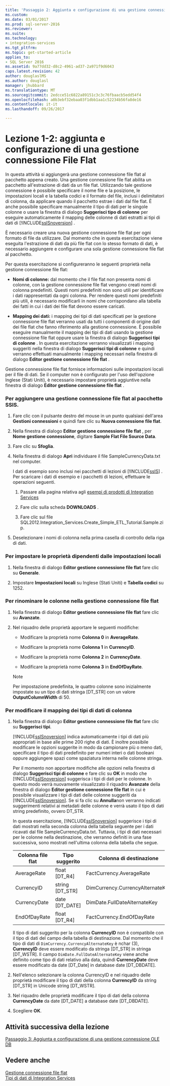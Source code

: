 ```yaml
---
title: 'Passaggio 2: Aggiunta e configurazione di una gestione connessione File Flat | Documenti Microsoft'
ms.custom: 
ms.date: 03/01/2017
ms.prod: sql-server-2016
ms.reviewer: 
ms.suite: 
ms.technology:
- integration-services
ms.tgt_pltfrm: 
ms.topic: get-started-article
applies_to:
- SQL Server 2016
ms.assetid: 9a77dd32-d8c2-4961-ad37-2a971f9d6043
caps.latest.revision: 42
author: douglaslMS
ms.author: douglasl
manager: jhubbard
ms.translationtype: MT
ms.sourcegitcommit: 2edcce51c6822a89151c3c3c76fbaacb5edd54f4
ms.openlocfilehash: a0b3ebf32ebaa03f1dbb1aa1c52234b56fa8de16
ms.contentlocale: it-it
ms.lasthandoff: 09/26/2017

---
```

# <a name="lesson-1-2---adding-and-configuring-a-flat-file-connection-manager"></a>Lezione 1-2: aggiunta e configurazione di una gestione connessione File Flat
In questa attività si aggiungerà una gestione connessione file flat al pacchetto appena creato. Una gestione connessione file flat abilita un pacchetto all'estrazione di dati da un file flat. Utilizzando tale gestione connessione è possibile specificare il nome file e la posizione, le impostazioni locali e la tabella codici e il formato del file, inclusi i delimitatori di colonna, da applicare quando il pacchetto estrae i dati dal file flat. È anche possibile specificare manualmente il tipo di dati per le singole colonne o usare la finestra di dialogo **Suggerisci tipo di colonne** per eseguire automaticamente il mapping delle colonne di dati estratti ai tipi di dati di [!INCLUDE[ssISnoversion](../includes/ssisnoversion-md.md)] .  
  
È necessario creare una nuova gestione connessione file flat per ogni formato di file da utilizzare. Dal momento che in questa esercitazione viene eseguita l'estrazione di dati da più file flat con lo stesso formato di dati, è necessario aggiungere e configurare una sola gestione connessione file flat al pacchetto.  
  
Per questa esercitazione si configureranno le seguenti proprietà nella gestione connessione file flat:  
  
-   **Nomi di colonne:** dal momento che il file flat non presenta nomi di colonne, con la gestione connessione file flat vengono creati nomi di colonna predefiniti. Questi nomi predefiniti non sono utili per identificare i dati rappresentati da ogni colonna. Per rendere questi nomi predefiniti più utili, è necessario modificarli in nomi che corrispondano alla tabella dei fatti in cui i dati dei file flat devono essere caricati.  
  
-   **Mapping dei dati:** i mapping dei tipi di dati specificati per la gestione connessione file flat verranno usati da tutti i componenti di origine dati dei file flat che fanno riferimento alla gestione connessione. È possibile eseguire manualmente il mapping dei tipi di dati usando la gestione connessione file flat oppure usare la finestra di dialogo **Suggerisci tipi di colonne** . In questa esercitazione verranno visualizzati i mapping suggeriti nella finestra di dialogo **Suggerisci tipi di colonne** e quindi verranno effettuati manualmente i mapping necessari nella finestra di dialogo **Editor gestione connessione file flat** .  
  
Gestione connessione file flat fornisce informazioni sulle impostazioni locali per il file di dati. Se il computer non è configurato per l'uso dell'opzione Inglese (Stati Uniti), è necessario impostare proprietà aggiuntive nella finestra di dialogo **Editor gestione connessione file flat** .  
  
### <a name="to-add-a-flat-file-connection-manager-to-the-ssis-package"></a>Per aggiungere una gestione connessione file flat al pacchetto SSIS.  
  
1.  Fare clic con il pulsante destro del mouse in un punto qualsiasi dell'area **Gestioni connessioni** e quindi fare clic su **Nuova connessione file flat**.  
  
2.  Nella finestra di dialogo **Editor gestione connessione file flat** , per **Nome gestione connessione**, digitare **Sample Flat File Source Data**.  
  
3.  Fare clic su **Sfoglia**.  
  
4.  Nella finestra di dialogo **Apri** individuare il file SampleCurrencyData.txt nel computer.  
  
    I dati di esempio sono inclusi nei pacchetti di lezioni di [!INCLUDE[ssIS](../includes/ssis-md.md)] . Per scaricare i dati di esempio e i pacchetti di lezioni, effettuare le operazioni seguenti.  
  
    1.  Passare alla pagina relativa agli [esempi di prodotti di Integration Services](http://go.microsoft.com/fwlink/?LinkId=275027)  
  
    2.  Fare clic sulla scheda **DOWNLOADS** .  
  
    3.  Fare clic sul file SQL2012.Integration_Services.Create_Simple_ETL_Tutorial.Sample.zip.  
  
5.  Deselezionare i nomi di colonna nella prima casella di controllo della riga di dati.  
  
### <a name="to-set-locale-sensitive-properties"></a>Per impostare le proprietà dipendenti dalle impostazioni locali  
  
1.  Nella finestra di dialogo **Editor gestione connessione file flat** fare clic su **Generale**.  
  
2.  Impostare **Impostazioni locali** su Inglese (Stati Uniti) e **Tabella codici** su 1252.  
  
### <a name="to-rename-columns-in-the-flat-file-connection-manager"></a>Per rinominare le colonne nella gestione connessione file flat  
  
1.  Nella finestra di dialogo **Editor gestione connessione file flat** fare clic su **Avanzate**.  
  
2.  Nel riquadro delle proprietà apportare le seguenti modifiche:  
  
    -   Modificare la proprietà nome **Colonna 0** in **AverageRate**.  
  
    -   Modificare la proprietà nome **Colonna 1** in **CurrencyID**.  
  
    -   Modificare la proprietà nome **Colonna 2** in **CurrencyDate**.  
  
    -   Modificare la proprietà nome **Colonna 3** in **EndOfDayRate**.  
  
    > [!NOTE]  
    > Per impostazione predefinita, le quattro colonne sono inizialmente impostate su un tipo di dati stringa [DT_STR] con un valore **OutputColumnWidth** di 50.  
  
### <a name="to-remap-column-data-types"></a>Per modificare il mapping dei tipi di dati di colonna  
  
1.  Nella finestra di dialogo **Editor gestione connessione file flat** fare clic su **Suggerisci tipi**.  
  
    [!INCLUDE[ssISnoversion](../includes/ssisnoversion-md.md)] indica automaticamente i tipi di dati più appropriati in base alle prime 200 righe di dati. È inoltre possibile modificare le opzioni suggerite in modo da campionare più o meno dati, specificare il tipo di dati predefinito per numeri interi o dati booleani oppure aggiungere spazi come spaziatura interna nelle colonne stringa.  
  
    Per il momento non apportare modifiche alle opzioni nella finestra di dialogo **Suggerisci tipi di colonne** e fare clic su **OK** in modo che [!INCLUDE[ssISnoversion](../includes/ssisnoversion-md.md)] suggerisca i tipi di dati per le colonne. In questo modo verrà nuovamente visualizzato il riquadro **Avanzate** della finestra di dialogo **Editor gestione connessione file flat** in cui è possibile visualizzare i tipi di dati delle colonne suggeriti da [!INCLUDE[ssISnoversion](../includes/ssisnoversion-md.md)]. Se si fa clic su **Annulla**non verranno indicati suggerimenti relativi ai metadati delle colonne e verrà usato il tipo di dati string predefinito, ovvero DT_STR.  
  
    In questa esercitazione, [!INCLUDE[ssISnoversion](../includes/ssisnoversion-md.md)] suggerisce i tipi di dati mostrati nella seconda colonna della tabella seguente per i dati ricavati dal file SampleCurrencyData.txt. Tuttavia, i tipi di dati necessari per le colonne nella destinazione, che verranno definiti in una fase successiva, sono mostrati nell'ultima colonna della tabella che segue.  
  
    |Colonna file flat|Tipo suggerito|Colonna di destinazione|Tipo destinazione|  
    |--------------------|------------------|----------------------|--------------------|  
    |AverageRate|float [DT_R4]|FactCurrency.AverageRate|float|  
    |CurrencyID|string [DT_STR]|DimCurrency.CurrencyAlternateKey|nchar(3)|  
    |CurrencyDate|date [DT_DATE]|DimDate.FullDateAlternateKey|data|  
    |EndOfDayRate|float [DT_R4]|FactCurrency.EndOfDayRate|float|  
  
    Il tipo di dati suggerito per la colonna **CurrencyID** non è compatibile con il tipo di dati del campo della tabella di destinazione. Dal momento che il tipo di dati di `DimCurrency.CurrencyAlternateKey` è nchar (3), **CurrencyID** deve essere modificato da stringa [DT_STR] in stringa [DT_WSTR]. Il campo `DimDate.FullDateAlternateKey` viene anche definito come tipo di dati relativo alla data, quindi **CurrencyDate** deve essere modificato da date [DT_Date] in database date [DT_DBDATE].  
  
2.  Nell'elenco selezionare la colonna CurrencyID e nel riquadro delle proprietà modificare il tipo di dati della colonna **CurrencyID** da string [DT_STR] in Unicode string [DT_WSTR].  
  
3.  Nel riquadro delle proprietà modificare il tipo di dati della colonna **CurrencyDate** da date [DT_DATE] a database date [DT_DBDATE].  
  
4.  Scegliere **OK**.  
  
## <a name="next-task-in-lesson"></a>Attività successiva della lezione  
[Passaggio 3: Aggiunta e configurazione di una gestione connessione OLE DB](../integration-services/lesson-1-3-adding-and-configuring-an-ole-db-connection-manager.md)  
  
## <a name="see-also"></a>Vedere anche  
[Gestione connessione file flat](../integration-services/connection-manager/flat-file-connection-manager.md)  
[Tipi di dati di Integration Services](../integration-services/data-flow/integration-services-data-types.md)  
  
  
  

